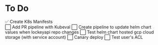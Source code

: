 # To Do

:white_check_mark: Create K8s Manifests  
:white_large_square: Add PR pipeline with Kubeval
:white_large_square: Create pipeline to update helm chart values when lockeyapi repo changes
:white_large_square: Test helm chart hosted gcp cloud storage (with service account)
:white_large_square: Canary deploy
:white_large_square: Test user's ACL